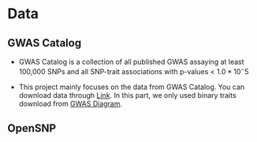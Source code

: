 # Data 
## GWAS Catalog
* GWAS Catalog is a collection of all published GWAS assaying at least 100,000 SNPs and all SNP-trait associations with p-values < $1.0 * 10^-5$

* This project mainly focuses on the data from GWAS Catalog. You can download data through [Link](https://www.ebi.ac.uk/gwas/). In this part, we only used binary traits download from [GWAS Diagram](https://www.ebi.ac.uk/gwas/diagram). 
## OpenSNP